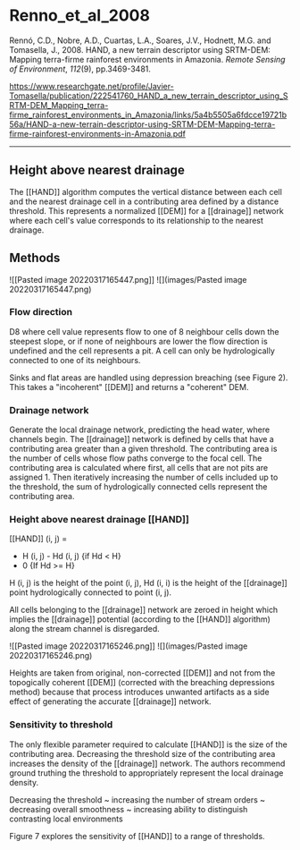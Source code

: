 # Renno_et_al_2008

Rennó, C.D., Nobre, A.D., Cuartas, L.A., Soares, J.V., Hodnett, M.G. and Tomasella, J., 2008. HAND, a new terrain descriptor using SRTM-DEM: Mapping terra-firme rainforest environments in Amazonia. _Remote Sensing of Environment_, _112_(9), pp.3469-3481.

https://www.researchgate.net/profile/Javier-Tomasella/publication/222541760_HAND_a_new_terrain_descriptor_using_SRTM-DEM_Mapping_terra-firme_rainforest_environments_in_Amazonia/links/5a4b5505a6fdcce19721b56a/HAND-a-new-terrain-descriptor-using-SRTM-DEM-Mapping-terra-firme-rainforest-environments-in-Amazonia.pdf

---

## Height above nearest drainage
The [[HAND]] algorithm computes the vertical distance between each cell and the nearest drainage cell in a contributing area defined by a distance threshold. This represents a normalized [[DEM]] for a [[drainage]] network where each cell's value corresponds to its relationship to the nearest drainage. 

## Methods
![[Pasted image 20220317165447.png]]
![](images/Pasted image 20220317165447.png)


### Flow direction
D8 where cell value represents flow to one of 8 neighbour cells down the steepest slope, or if none of neighbours are lower the flow direction is undefined and the cell represents a pit. A cell can only be hydrologically connected to one of its neighbours. 

Sinks and flat areas are handled using depression breaching (see Figure 2). This takes a "incoherent" [[DEM]] and returns a "coherent" DEM.

### Drainage network
Generate the local drainage network, predicting the head water, where channels begin. The [[drainage]] network is defined by cells that have a contributing area greater than a given threshold. The contributing area is the number of cells whose flow paths converge to the focal cell. The contributing area is calculated where first, all cells that are not pits are assigned 1. Then iteratively increasing the number of cells included up to the threshold, the sum of hydrologically connected cells represent the contributing area. 

### Height above nearest drainage [[HAND]]
[[HAND]] (i, j) = 

- H (i, j) - Hd (i, j) {if Hd < H}
- 0 {If Hd >= H}

H (i, j) is the height of the point (i, j), Hd (i, i) is the height of the [[drainage]] point hydrologically connected to point (i, j).

All cells belonging to the [[drainage]] network are zeroed in height which implies the [[drainage]] potential (according to the [[HAND]] algorithm) along the stream channel is disregarded. 

![[Pasted image 20220317165246.png]]
![](images/Pasted image 20220317165246.png)

Heights are taken from original, non-corrected [[DEM]] and not from the topogically coherent [[DEM]] (corrected with the breaching depressions method) because that process introduces unwanted artifacts as a side effect of generating the accurate [[drainage]] network. 

### Sensitivity to threshold
The only flexible parameter required to calculate [[HAND]] is the size of the contributing area. Decreasing the threshold size of the contributing area increases the density of the [[drainage]] network. The authors recommend ground truthing the threshold to appropriately represent the local drainage density. 

Decreasing the threshold ~ increasing the number of stream orders ~ decreasing overall smoothness ~ increasing ability to distinguish contrasting local environments

Figure 7 explores the sensitivity of [[HAND]] to a range of thresholds. 
